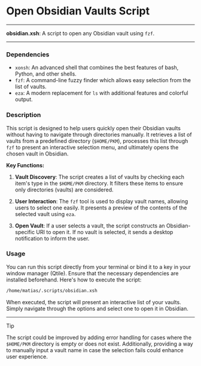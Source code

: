 # Open Obsidian Vaults Script

---

**obsidian.xsh**: A script to open any Obsidian vault using `fzf`.

---

### Dependencies

- `xonsh`: An advanced shell that combines the best features of bash, Python, and other shells.
- `fzf`: A command-line fuzzy finder which allows easy selection from the list of vaults.
- `eza`: A modern replacement for `ls` with additional features and colorful output.

### Description

This script is designed to help users quickly open their Obsidian vaults without having to navigate through directories manually. It retrieves a list of vaults from a predefined directory (`$HOME/PKM`), processes this list through `fzf` to present an interactive selection menu, and ultimately opens the chosen vault in Obsidian.

**Key Functions:**

1. **Vault Discovery**: The script creates a list of vaults by checking each item's type in the `$HOME/PKM` directory. It filters these items to ensure only directories (vaults) are considered.
  
2. **User Interaction**: The `fzf` tool is used to display vault names, allowing users to select one easily. It presents a preview of the contents of the selected vault using `eza`.

3. **Open Vault**: If a user selects a vault, the script constructs an Obsidian-specific URI to open it. If no vault is selected, it sends a desktop notification to inform the user.

### Usage

You can run this script directly from your terminal or bind it to a key in your window manager (Qtile). Ensure that the necessary dependencies are installed beforehand. Here's how to execute the script:

```bash
/home/matias/.scripts/obsidian.xsh
```

When executed, the script will present an interactive list of your vaults. Simply navigate through the options and select one to open it in Obsidian.

---

> [!TIP]
> The script could be improved by adding error handling for cases where the `$HOME/PKM` directory is empty or does not exist. Additionally, providing a way to manually input a vault name in case the selection fails could enhance user experience.